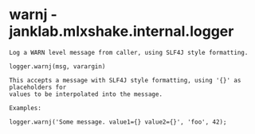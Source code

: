 # warnj - janklab.mlxshake.internal.logger

```text
Log a WARN level message from caller, using SLF4J style formatting.

logger.warnj(msg, varargin)

This accepts a message with SLF4J style formatting, using '{}' as placeholders for
values to be interpolated into the message.

Examples:

logger.warnj('Some message. value1={} value2={}', 'foo', 42);


```

